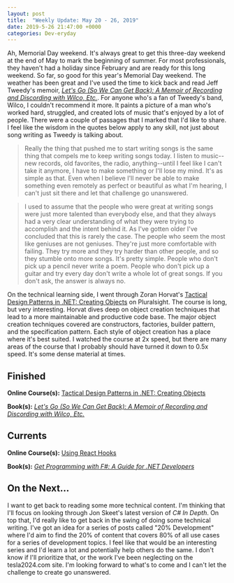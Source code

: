 ```yaml
---
layout: post
title:  "Weekly Update: May 20 - 26, 2019"
date: 2019-5-26 21:47:00 +0000
categories: Dev-eryday
---
```


Ah, Memorial Day weekend. It's always great to get this three-day weekend at the end of May to mark the beginning of summer. For most professionals, they haven't had a holiday since February and are ready for this long weekend. So far, so good for this year's Memorial Day weekend. The weather has been great and I've used the time to kick back and read Jeff Tweedy's memoir, *[Let's Go (So We Can Get Back): A Memoir of Recording and Discording with Wilco, Etc.][wilco]*. For anyone who's a fan of Tweedy's band, Wilco, I couldn't recommend it more. It paints a picture of a man who's worked hard, struggled, and created lots of music that's enjoyed by a lot of people. There were a couple of passages that I marked that I'd like to share. I feel like the wisdom in the quotes below apply to any skill, not just about song writing as Tweedy is talking about.
> Really the thing that pushed me to start writing songs is the same thing that compels me to keep writing songs today. I listen to music--new records, old favorites, the radio, anything--until I feel like I can't take it anymore, I have to make something or I'll lose my mind. It's as simple as that. Even when I believe I'll never be able to make something even remotely as perfect or beautiful as what I'm hearing, I can't just sit there and let that challenge go unanswered.

>I used to assume that the people who were great at writing songs were just more talented than everybody else, and that they always had a very clear understanding of what they were trying to accomplish and the intent behind it. As I've gotten older I've concluded that this is rarely the case. The people who seem the most like geniuses are not geniuses. They're just more comfortable with failing. They try more and they try harder than other people, and so they stumble onto more songs. It's pretty simple. People who don't pick up a pencil never write a poem. People who don't pick up a guitar and try every day don't write a whole lot of great songs. If you don't ask, the answer is always no.

On the technical learning side, I went through Zoran Horvat's [Tactical Design Patterns in .NET: Creating Objects][tdp] on Pluralsight. The course is long, but very interesting. Horvat dives deep on object creation techniques that lead to a more maintainable and productive code base. The major object creation techniques covered are constructors, factories, builder pattern, and the specification pattern. Each style of object creation has a place where it's best suited. I watched the course at 2x speed, but there are many areas of the course that I probably should have turned it down to 0.5x speed. It's some dense material at times.

## Finished

**Online Course(s):** [Tactical Design Patterns in .NET: Creating Objects][tdp]

**Book(s):** *[Let's Go (So We Can Get Back): A Memoir of Recording and Discording with Wilco, Etc.][wilco]*

## Currents

**Online Course(s):** [Using React Hooks][urh]

**Book(s):** *[Get Programming with F#: A Guide for .NET Developers][fs]*

## On the Next...

I want to get back to reading some more technical content. I'm thinking that I'll focus on looking through Jon Skeet's latest version of *C# In Depth*. On top that, I'd really like to get back in the swing of doing some technical writing. I've got an idea for a series of posts called "20% Development" where I'd aim to find the 20% of content that covers 80% of all use cases for a series of development topics. I feel like that would be an interesting series and I'd learn a lot and potentially help others do the same. I don't know if I'll prioritize that, or the work I've been neglecting on the tesla2024.com site. I'm looking forward to what's to come and I can't let the challenge to create go unanswered.

[core]: https://app.pluralsight.com/library/courses/understanding-aspdotnet-core-2x/table-of-contents
[po]: https://www.amazon.com/dp/B005TKC2CA
[doc]: https://app.pluralsight.com/library/courses/aspdotnet-core-api-openapi-swagger/table-of-contents
[pop]: https://www.amazon.com/Programming-Purpose-Essays-Software-Design/dp/0137213743/
[di]: https://app.pluralsight.com/library/courses/aspdotnet-core-dependency-injection/table-of-contents
[fs]: https://www.amazon.com/Get-Programming-guide-NET-developers/dp/1617293997/
[depn]: https://app.pluralsight.com/library/courses/using-dependency-injection-on-ramp/table-of-contents
[dip]: https://www.amazon.com/Dependency-Injection-Principles-Practices-Patterns/dp/161729473X/
[api]: https://app.pluralsight.com/library/courses/aspnet-web-api-building/table-of-contents
[dim]: https://www.manning.com/books/dependency-injection-principles-practices-patterns
[cid]: https://www.manning.com/books/c-sharp-in-depth-fourth-edition
[sol]: https://app.pluralsight.com/library/courses/csharp-solid-principles/table-of-contents
[fyw]: https://www.amazon.com/Find-Your-Why-Practical-Discovering/dp/0143111728/
[atdt]: https://thoughtcatalog.com/ryan-holiday/2014/09/alive-time-vs-dead-time/
[rf]: https://app.pluralsight.com/library/courses/resharper-fundamentals/table-of-contents
[sj]: https://www.amazon.com/Steve-Jobs-Walter-Isaacson/dp/1451648537
[dock]: https://app.pluralsight.com/library/courses/docker-images-containers-aspdotnet-core/table-of-contents
[tdc]: https://www.amazon.com/Trillion-Dollar-Coach-Leadership-Playbook-ebook/dp/B076ZHG3H3/
[iis]: https://app.pluralsight.com/library/courses/creating-configuring-new-websites-iis/table-of-contents
[urh]: https://app.pluralsight.com/library/courses/using-react-hooks/table-of-contents
[tcc]: https://www.amazon.com/Culture-Code-Secrets-Highly-Successful-ebook/dp/B01MSY1Y6Z/
[bsr]: https://app.pluralsight.com/library/courses/building-server-side-rendered-react-apps-beginners/table-of-contents
[tdp]: https://app.pluralsight.com/library/courses/tactical-design-patternsdot-net/table-of-contents
[tes]: https://tesla2024.com
[life]: https://www.amazon.com/Life-3-0-Being-Artificial-Intelligence-ebook/dp/B06WGNPM7V/
[son]: https://app.pluralsight.com/library/courses/state-of-dotnet-executive-briefing/table-of-contents
[wilco]: https://www.amazon.com/Lets-Can-Get-Back-Discording-ebook/dp/B07BPP1T72/